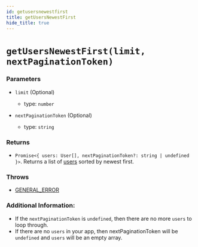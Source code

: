 ```yaml
---
id: getusersnewestfirst
title: getUsersNewestFirst
hide_title: true
---
```


# `getUsersNewestFirst(limit, nextPaginationToken)`

### Parameters
- `limit` (Optional)
  - type: `number`

- `nextPaginationToken` (Optional)
  - type: `string`


### Returns
- `Promise<{ users: User[], nextPaginationToken?: string | undefined }>`. Returns a list of [users](https://github.com/supertokens/core-driver-interface/wiki#third-party-user) sorted by newest first.

### Throws 
- [GENERAL_ERROR](./../errors/general_error)


### Additional Information:
- If the `nextPaginationToken` is `undefined`, then there are no more `users` to loop through.
- If there are no `users` in your app, then nextPaginationToken will be `undefined` and `users` will be an empty array.